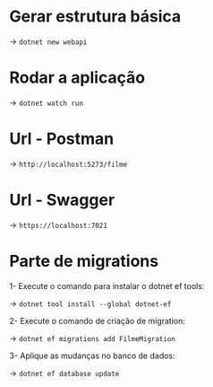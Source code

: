 # Gerar estrutura básica

-> `dotnet new webapi`

# Rodar a aplicação

-> `dotnet watch run`

# Url - Postman

-> `http://localhost:5273/filme`

# Url - Swagger

-> `https://localhost:7021`

# Parte de migrations

1- Execute o comando para instalar o dotnet ef tools:

-> `dotnet tool install --global dotnet-ef`

2- Execute o comando de criação de migration:

-> `dotnet ef migrations add FilmeMigration`

3- Aplique as mudanças no banco de dados:

-> `dotnet ef database update`
